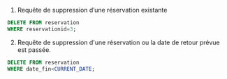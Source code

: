 1. Requête de suppression d’une réservation existante
```sql
DELETE FROM reservation
WHERE reservationid=3;
```

2. Requête de suppression d'une réservation ou la date de retour prévue est passée.
```sql
DELETE FROM reservation
WHERE date_fin<CURRENT_DATE;
```